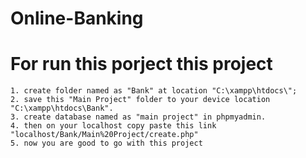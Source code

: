 ﻿# Online-Banking

# For run this porject this project

    1. create folder named as "Bank" at location "C:\xampp\htdocs\";
    2. save this "Main Project" folder to your device location "C:\xampp\htdocs\Bank".
    3. create database named as "main project" in phpmyadmin.
    4. then on your localhost copy paste this link "localhost/Bank/Main%20Project/create.php"
    5. now you are good to go with this project
